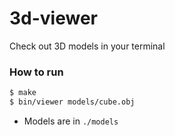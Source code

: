 # 3d-viewer

Check out 3D models in your terminal

### How to run

```sh
$ make
$ bin/viewer models/cube.obj
```

* Models are in `./models`
